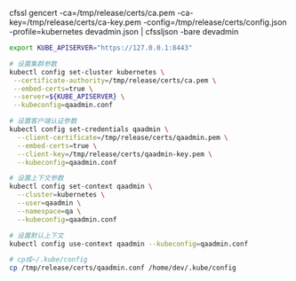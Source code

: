 cfssl gencert -ca=/tmp/release/certs/ca.pem -ca-key=/tmp/release/certs/ca-key.pem -config=/tmp/release/certs/config.json -profile=kubernetes devadmin.json | cfssljson -bare devadmin



```bash
export KUBE_APISERVER="https://127.0.0.1:8443"

# 设置集群参数
kubectl config set-cluster kubernetes \
 --certificate-authority=/tmp/release/certs/ca.pem \
 --embed-certs=true \
 --server=${KUBE_APISERVER} \
 --kubeconfig=qaadmin.conf

# 设置客户端认证参数
kubectl config set-credentials qaadmin \
  --client-certificate=/tmp/release/certs/qaadmin.pem \
  --embed-certs=true \
  --client-key=/tmp/release/certs/qaadmin-key.pem \
  --kubeconfig=qaadmin.conf

# 设置上下文参数
kubectl config set-context qaadmin \
  --cluster=kubernetes \
  --user=qaadmin \
  --namespace=qa \
  --kubeconfig=qaadmin.conf

# 设置默认上下文
kubectl config use-context qaadmin --kubeconfig=qaadmin.conf

# cp成~/.kube/config
cp /tmp/release/certs/qaadmin.conf /home/dev/.kube/config

```

